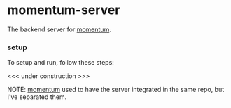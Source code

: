 # momentum-server

The backend server for [momentum](https://github.com/tscavone/momentum).

### setup

To setup and run, follow these steps:

<<< under construction >>>

NOTE: [momentum](https://github.com/tscavone/momentum) used to have the server integrated in the same repo, but I've separated them. 
